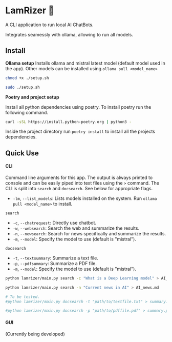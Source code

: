 # LamRizer 🦙

A CLI application to run local AI ChatBots. 

Integrates seamessly with ollama, allowing to run all models.

## Install 

**Ollama setup**
Installs ollama and mistral latest model (default model used in the app). Other models can be installed using `ollama pull <model_name>`

```bash
chmod +x ./setup.sh

sudo ./setup.sh
```

**Poetry and project setup**

Install all python dependencies using poetry.  To install poetry run the following command.

```bash
curl -sSL https://install.python-poetry.org | python3 -
```
Inside the project directory run `poetry install` to install all the projects dependencies.


## Quick Use

#### CLI

Command line arguments for this app. The output is always printed to console and can be easily piped into text files using the `>` command. The CLI is split into `search` and `docsearch`. See below for appropriate flags.

- `-lm`, `--list_models`: Lists models installed on the system. Run `ollama pull <model_name>` to install.

`search`
- `-c`, `--chatrequest`: Directly use chatbot.
- `-w`, `--websearch`: Search the web and summarize the results.
- `-n`, `--newsearch`: Search for news specifically and summarize the results.
- `-m`, `--model`: Specify the model to use (default is "mistral").

`docsearch`
- `-t`, `--textsummary`: Summarize a text file.
- `-p`, `--pdfsummary`: Summarize a PDF file.
- `-m`, `--model`: Specify the model to use (default is "mistral").



```bash
python lamrizer/main.py search -c "What is a Deep Learning model" > AI_model.md

python lamrizer/main.py search -n "Current news in AI" > AI_news.md

# To be tested.
#python lamrizer/main.py docsearch -t "path/to/textfile.txt" > summary.txt

#python lamrizer/main.py docsearch -p "path/to/pdffile.pdf" > summary.pdf
```

#### GUI

(Currently being developed)

